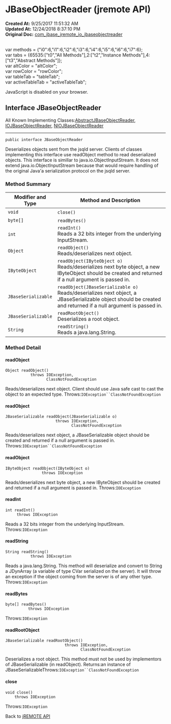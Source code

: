 # JBaseObjectReader (jremote API)

**Created At:** 9/25/2017 11:51:32 AM  
**Updated At:** 12/24/2018 8:37:10 PM  
**Original Doc:** [com_jbase_jremote_io_jbaseobjectreader](https://docs.jbase.com/39250-io/com_jbase_jremote_io_jbaseobjectreader)  

<!--<br>    try {<br>        if (location.href.indexOf('is-external=true') == -1) {<br>            parent.document.title="JBaseObjectReader (jremote   API)";<br>        }<br>    }<br>    catch(err) {<br>    }<br>//--><br>var methods = {"i0":6,"i1":6,"i2":6,"i3":6,"i4":6,"i5":6,"i6":6,"i7":6};<br>var tabs = {65535:["t0","All Methods"],2:["t2","Instance Methods"],4:["t3","Abstract Methods"]};<br>var altColor = "altColor";<br>var rowColor = "rowColor";<br>var tableTab = "tableTab";<br>var activeTableTab = "activeTableTab";
JavaScript is disabled on your browser.



## Interface JBaseObjectReader

All Known Implementing Classes:[AbstractJBaseObjectReader](com_jbase_jremote_io_abstractjbaseobjectwriter "class in com.jbase.jremote.io"), [IOJBaseObjectReader](com_jbase_jremote_io_iojbaseobjectreader "class in com.jbase.jremote.io"), [NIOJBaseObjectReader](com_jbase_jremote_io_niojbaseobjectreader "class in com.jbase.jremote.io")
* * *


```
public interface JBaseObjectReader
```

Deserializes objects sent from the jsqld server. Clients of classes implementing this interface use readObject method to read deserialized objects. This interface is simillar to java.io.ObjectInputStream. It does not extend java.io.ObjectInputStream because that would require handling of the original Java'a serialization protocol on the jsqld server.

### Method Summary


| Modifier and Type<br> | Method and Description<br> |
| --- | --- |
| `void`<br> | `close()` <br> |
| `byte[]`<br> | `readBytes()` <br> |
| `int`<br> | `readInt()`<br>Reads a 32 bits integer from the underlying InputStream.<br> |
| `Object`<br> | `readObject()`<br>Reads/deserializes next object.<br> |
| `IByteObject`<br> | `readObject(IByteObject o)`<br>Reads/deserializes next byte object, a new IByteObject should be created and returned if a null argument is passed in.<br> |
| `JBaseSerializable`<br> | `readObject(JBaseSerializable o)`<br>Reads/deserializes next object, a JBaseSerializable object should be created and returned if a null argument is passed in.<br> |
| `JBaseSerializable`<br> | `readRootObject()`<br>Deserializes a root object.<br> |
| `String`<br> | `readString()`<br>Reads a java.lang.String.<br> |

### Method Detail

#### readObject

```
Object readObject()
           throws IOException,
                  ClassNotFoundException
```

Reads/deserializes next object. Client should use Java safe cast to cast the object to an expected type.
Throws:`IOException``ClassNotFoundException`
#### 


#### readObject

```
JBaseSerializable readObject(JBaseSerializable o)
                      throws IOException,
                             ClassNotFoundException
```

Reads/deserializes next object, a JBaseSerializable object should be created and returned if a null argument is passed in.
Throws:`IOException``ClassNotFoundException`
#### 


#### readObject

```
IByteObject readObject(IByteObject o)
                throws IOException
```

Reads/deserializes next byte object, a new IByteObject should be created and returned if a null argument is passed in.
Throws:`IOException`
#### 


#### readInt

```
int readInt()
     throws IOException
```

Reads a 32 bits integer from the underlying InputStream.
Throws:`IOException`
#### 


#### readString

```
String readString()
           throws IOException
```

Reads a java.lang.String. This method will deserialize and convert to String a JDynArray (a variable of type CVar serialized on the server). It will throw an exception if the object coming from the server is of any other type.
Throws:`IOException`
#### 


#### readBytes

```
byte[] readBytes()
          throws IOException
```
Throws:`IOException`
#### 


#### readRootObject

```
JBaseSerializable readRootObject()
                          throws IOException,
                                 ClassNotFoundException
```

Deserializes a root object. This method must not be used by implementors of JBaseSerializable (in readObject).
Returns:an instance of JBaseSerializableThrows:`IOException``ClassNotFoundException`
#### 


#### close

```
void close()
    throws IOException
```
Throws:`IOException`

Back to [jREMOTE API](com_jbase_jremote_package-summary)
